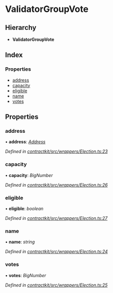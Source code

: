 # ValidatorGroupVote

## Hierarchy

* **ValidatorGroupVote**

## Index

### Properties

* [address](../interfaces/_wrappers_election_.validatorgroupvote.md#address)
* [capacity](../interfaces/_wrappers_election_.validatorgroupvote.md#capacity)
* [eligible](../interfaces/_wrappers_election_.validatorgroupvote.md#eligible)
* [name](../interfaces/_wrappers_election_.validatorgroupvote.md#name)
* [votes](../interfaces/_wrappers_election_.validatorgroupvote.md#votes)

## Properties

### address

• **address**: [_Address_](_base_.md#address)

_Defined in_ [_contractkit/src/wrappers/Election.ts:23_](https://github.com/celo-org/celo-monorepo/blob/master/packages/contractkit/src/wrappers/Election.ts#L23)

### capacity

• **capacity**: _BigNumber_

_Defined in_ [_contractkit/src/wrappers/Election.ts:26_](https://github.com/celo-org/celo-monorepo/blob/master/packages/contractkit/src/wrappers/Election.ts#L26)

### eligible

• **eligible**: _boolean_

_Defined in_ [_contractkit/src/wrappers/Election.ts:27_](https://github.com/celo-org/celo-monorepo/blob/master/packages/contractkit/src/wrappers/Election.ts#L27)

### name

• **name**: _string_

_Defined in_ [_contractkit/src/wrappers/Election.ts:24_](https://github.com/celo-org/celo-monorepo/blob/master/packages/contractkit/src/wrappers/Election.ts#L24)

### votes

• **votes**: _BigNumber_

_Defined in_ [_contractkit/src/wrappers/Election.ts:25_](https://github.com/celo-org/celo-monorepo/blob/master/packages/contractkit/src/wrappers/Election.ts#L25)

